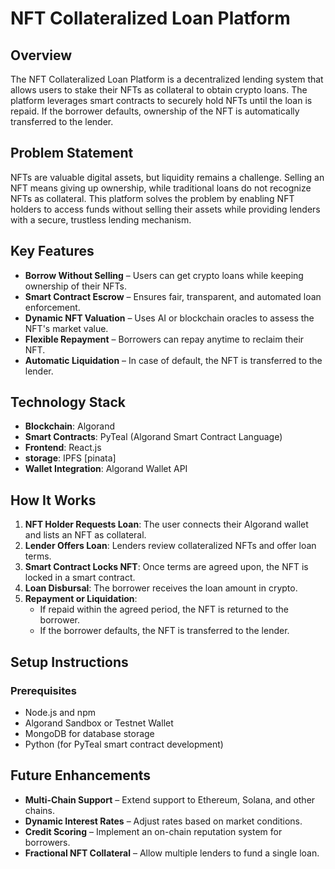# NFT Collateralized Loan Platform

## Overview
The NFT Collateralized Loan Platform is a decentralized lending system that allows users to stake their NFTs as collateral to obtain crypto loans. The platform leverages smart contracts to securely hold NFTs until the loan is repaid. If the borrower defaults, ownership of the NFT is automatically transferred to the lender.

## Problem Statement
NFTs are valuable digital assets, but liquidity remains a challenge. Selling an NFT means giving up ownership, while traditional loans do not recognize NFTs as collateral. This platform solves the problem by enabling NFT holders to access funds without selling their assets while providing lenders with a secure, trustless lending mechanism.

## Key Features
- **Borrow Without Selling** – Users can get crypto loans while keeping ownership of their NFTs.
- **Smart Contract Escrow** – Ensures fair, transparent, and automated loan enforcement.
- **Dynamic NFT Valuation** – Uses AI or blockchain oracles to assess the NFT's market value.
- **Flexible Repayment** – Borrowers can repay anytime to reclaim their NFT.
- **Automatic Liquidation** – In case of default, the NFT is transferred to the lender.

## Technology Stack
- **Blockchain**: Algorand
- **Smart Contracts**: PyTeal (Algorand Smart Contract Language)
- **Frontend**: React.js
- **storage**: IPFS [pinata]
- **Wallet Integration**: Algorand Wallet API

## How It Works
1. **NFT Holder Requests Loan**: The user connects their Algorand wallet and lists an NFT as collateral.
2. **Lender Offers Loan**: Lenders review collateralized NFTs and offer loan terms.
3. **Smart Contract Locks NFT**: Once terms are agreed upon, the NFT is locked in a smart contract.
4. **Loan Disbursal**: The borrower receives the loan amount in crypto.
5. **Repayment or Liquidation**:
   - If repaid within the agreed period, the NFT is returned to the borrower.
   - If the borrower defaults, the NFT is transferred to the lender.

## Setup Instructions
### Prerequisites
- Node.js and npm
- Algorand Sandbox or Testnet Wallet
- MongoDB for database storage
- Python (for PyTeal smart contract development)

## Future Enhancements
- **Multi-Chain Support** – Extend support to Ethereum, Solana, and other chains.
- **Dynamic Interest Rates** – Adjust rates based on market conditions.
- **Credit Scoring** – Implement an on-chain reputation system for borrowers.
- **Fractional NFT Collateral** – Allow multiple lenders to fund a single loan.

